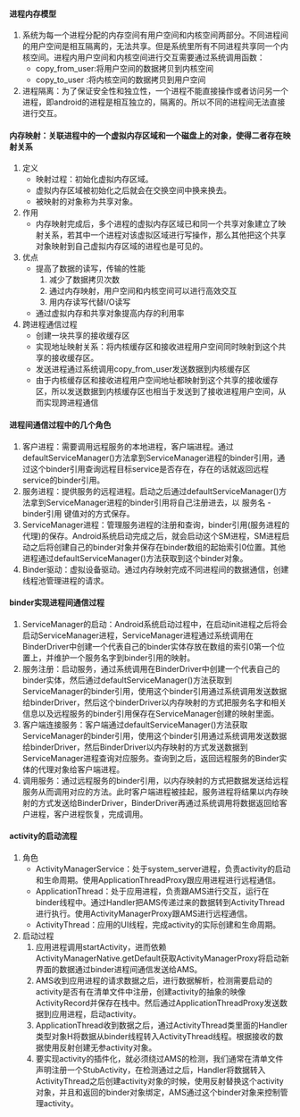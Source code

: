 #### 进程内存模型
1. 系统为每一个进程分配的内存空间有用户空间和内核空间两部分。不同进程间的用户空间是相互隔离的，无法共享。但是系统里所有不同进程共享同一个内核空间。进程内用户空间和内核空间进行交互需要通过系统调用函数：
    * copy_from_user:将用户空间的数据拷贝到内核空间
    * copy_to_user  :将内核空间的数据拷贝到用户空间
2. 进程隔离：为了保证安全性和独立性，一个进程不能直接操作或者访问另一个进程，即android的进程是相互独立的，隔离的。所以不同的进程间无法直接进行交互。

#### 内存映射：关联进程中的一个虚拟内存区域和一个磁盘上的对象，使得二者存在映射关系
1. 定义
    * 映射过程：初始化虚拟内存区域。
    * 虚拟内存区域被初始化之后就会在交换空间中换来换去。
    * 被映射的对象称为共享对象。
2. 作用
    * 内存映射完成后，多个进程的虚拟内存区域已和同一个共享对象建立了映射关系，若其中一个进程对该虚拟区域进行写操作，那么其他把这个共享对象映射到自己虚拟内存区域的进程也是可见的。
3. 优点
    * 提高了数据的读写，传输的性能
        1. 减少了数据拷贝次数
        2. 通过内存映射，用户空间和内核空间可以进行高效交互
        3. 用内存读写代替I/O读写
    * 通过虚拟内存和共享对象提高内存的利用率
4. 跨进程通信过程
    * 创建一块共享的接收缓存区
    * 实现地址映射关系：将内核缓存区和接收进程用户空间同时映射到这个共享的接收缓存区。
    * 发送进程通过系统调用copy_from_user发送数据到内核缓存区
    * 由于内核缓存区和接收进程用户空间地址都映射到这个共享的接收缓存区，所以发送数据到内核缓存区也相当于发送到了接收进程用户空间，从而实现跨进程通信

#### 进程间通信过程中的几个角色
1. 客户进程：需要调用远程服务的本地进程，客户端进程。通过defaultServiceManager()方法拿到ServiceManager进程的binder引用，通过这个binder引用查询远程目标service是否存在，存在的话就返回远程service的binder引用。
2. 服务进程：提供服务的远程进程。启动之后通过defaultServiceManager()方法拿到ServiceManager进程的binder引用将自己注册进去，以 服务名 - binder引用 键值对的方式保存。
3. ServiceManager进程：管理服务进程的注册和查询，binder引用(服务进程的代理)的保存。Android系统启动完成之后，就会启动这个SM进程，SM进程启动之后将创建自己的binder对象并保存在binder数组的起始索引0位置。其他进程通过defaultServiceManager()方法获取到这个binder对象。
4. Binder驱动：虚拟设备驱动。通过内存映射完成不同进程间的数据通信，创建线程池管理进程的请求。

#### binder实现进程间通信过程
1. ServiceManager的启动：Android系统启动过程中，在启动init进程之后将会启动ServiceManager进程，ServiceManager进程通过系统调用在BinderDriver中创建一个代表自己的binder实体存放在数组的索引0第一个位置上，并维护一个服务名字到binder引用的映射。
2. 服务注册：启动服务，通过系统调用在BinderDriver中创建一个代表自己的binder实体，然后通过defaultServiceManager()方法获取到ServiceManager的binder引用，使用这个binder引用通过系统调用发送数据给binderDriver，然后这个binderDriver以内存映射的方式把服务名字和相关信息以及远程服务的binder引用保存在ServiceManager创建的映射里面。
3. 客户端连接服务：客户端通过defaultServiceManager()方法获取ServiceManager的binder引用，使用这个binder引用通过系统调用发送数据给binderDriver，然后BinderDriver以内存映射的方式发送数据到ServiceManager进程查询对应服务。查询到之后，返回远程服务的Binder实体的代理对象给客户端进程。
4. 调用服务：通过远程服务的binder引用，以内存映射的方式把数据发送给远程服务从而调用对应的方法。此时客户端进程被挂起，服务进程将结果以内存映射的方式发送给BinderDriver，BinderDriver再通过系统调用将数据返回给客户进程，客户进程恢复，完成调用。

#### activity的启动流程
1. 角色
    * ActivityManagerService：处于system_server进程，负责activity的启动和生命周期。使用ApplicationThreadProxy跟应用进程进行远程通信。
    * ApplicationThread：处于应用进程，负责跟AMS进行交互，运行在binder线程中。通过Handler把AMS传递过来的数据转到ActivityThread进行执行。使用ActivityManagerProxy跟AMS进行远程通信。
    * ActivityThread：应用的UI线程，完成activity的实际创建和生命周期。
2. 启动过程
    1. 应用进程调用startActivity，进而依赖ActivityManagerNative.getDefault获取ActivityManagerProxy将启动新界面的数据通过binder进程间通信发送给AMS。
    2. AMS收到应用进程的请求数据之后，进行数据解析，检测需要启动的activity是否有在清单文件中注册，创建activity的抽象的映像ActivityRecord并保存在栈中。然后通过ApplicationThreadProxy发送数据到应用进程，启动activity。
    3. ApplicationThread收到数据之后，通过ActivityThread类里面的Handler类型对象H将数据从binder线程转入ActivityThread线程。根据接收的数据使用反射创建无参activity对象。
    4. 要实现activity的插件化，就必须绕过AMS的检测，我们通常在清单文件声明注册一个StubActivity，在检测通过之后，Handler将数据转入ActivityThread之后创建activity对象的时候，使用反射替换这个activity对象，并且和返回的binder对象绑定，AMS通过这个binder对象来控制管理activity。
